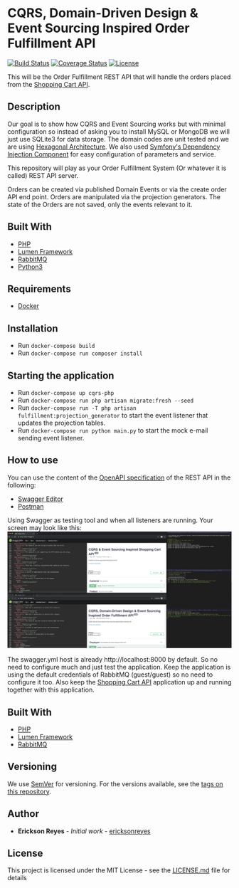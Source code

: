 # CQRS, Domain-Driven Design &amp; Event Sourcing Inspired Order Fulfillment API

[![Build Status](https://img.shields.io/travis/ericksonreyes/cqrs-order-fulfillment-api.svg)](https://travis-ci.org/ericksonreyes/cqrs-order-fulfillment-api)
[![Coverage Status](https://coveralls.io/repos/github/ericksonreyes/cqrs-order-fulfillment-api/badge.svg?branch=master)](https://coveralls.io/github/ericksonreyes/cqrs-order-fulfillment-api?branch=master)
[![License](https://img.shields.io/github/license/ericksonreyes/cqrs-order-fulfillment-api.svg)](LICENSE.MD)

This will be the Order Fulfillment REST API that will handle the orders placed from the [Shopping Cart API](https://github.com/ericksonreyes/cqrs-shopping-cart-api).

## Description
Our goal is to show how CQRS and Event Sourcing works but with minimal configuration so instead of asking you
to install MySQL or MongoDB we will just use SQLite3 for data storage. The domain codes are unit tested and we are using 
[Hexagonal Architecture](https://fideloper.com/hexagonal-architecture). We also used [Symfony's Dependency Injection Component](https://symfony.com/doc/current/components/dependency_injection.html)
for easy configuration of parameters and service. 
 
This repository will play as your Order Fulfillment System (Or whatever it is called) REST API server.

Orders can be created via published Domain Events or via the create order API end point. Orders are manipulated via the 
projection generators. The state of the Orders are not saved, only the events relevant to it.


## Built With

* [PHP](https://www.php.net/)
* [Lumen Framework](https://lumen.laravel.com/)
* [RabbitMQ](https://www.rabbitmq.com/)
* [Python3](https://www.python.org/download/releases/3.0/)

## Requirements
* [Docker](https://www.docker.com/)

## Installation
* Run ```docker-compose build```
* Run ```docker-compose run composer install```

## Starting the application
* Run ```docker-compose up cqrs-php```
* Run ```docker-compose run php artisan migrate:fresh --seed```
* Run ```docker-compose run -T php artisan fulfillment:projection_generator``` to start the event listener that updates the projection tables.
* Run ```docker-compose run python main.py``` to start the mock e-mail sending event listener. 

## How to use
You can use the content of the [OpenAPI specification](./swagger.yml) of the REST API in the following:

* [Swagger Editor](https://editor.swagger.io)
* [Postman](https://www.getpostman.com)

Using Swagger as testing tool and when all listeners are running. Your screen may look like this:
![Testing screenshot](images/Testing.png)

The swagger.yml host is already http://localhost:8000 by default. So no need to configure much and just test the application.
Keep the application is using the default credentials of RabbitMQ (guest/guest) so no need to configure it too. Also keep the 
[Shopping Cart API](https://github.com/ericksonreyes/cqrs-shopping-cart-api) application up and running together with this application.

## Built With

* [PHP](https://www.php.net/)
* [Lumen Framework](https://lumen.laravel.com/)
* [RabbitMQ](https://www.rabbitmq.com/)

## Versioning

We use [SemVer](http://semver.org/) for versioning. For the versions available, see the [tags on this repository](https://github.com/ericksonreyes/cqrs-shopping-cart-api/tags). 

## Author

* **Erickson Reyes** - *Initial work* - [ericksonreyes](https://github.com/ericksonreyes)

## License

This project is licensed under the MIT License - see the [LICENSE.md](LICENSE.md) file for details
